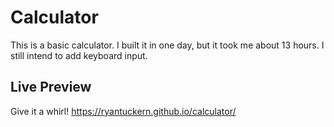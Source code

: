 # Calculator

This is a basic calculator. I built it in one day, but it took me about 13 hours. I still intend to add keyboard input. 

## Live Preview

Give it a whirl! https://ryantuckern.github.io/calculator/
